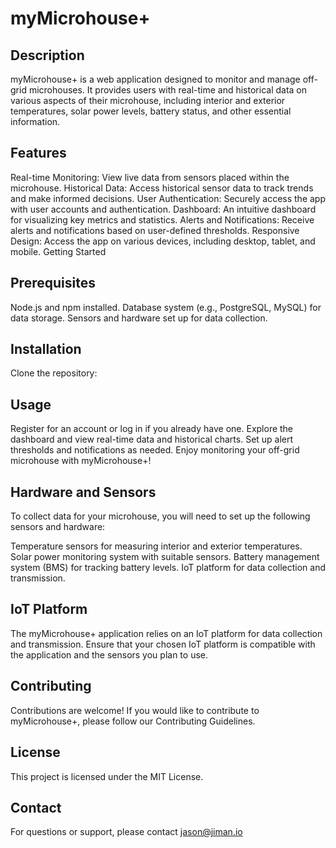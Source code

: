 # myMicrohouse+

## Description
myMicrohouse+ is a web application designed to monitor and manage off-grid microhouses. It provides users with real-time and historical data on various aspects of their microhouse, including interior and exterior temperatures, solar power levels, battery status, and other essential information.

## Features
Real-time Monitoring: View live data from sensors placed within the microhouse.
Historical Data: Access historical sensor data to track trends and make informed decisions.
User Authentication: Securely access the app with user accounts and authentication.
Dashboard: An intuitive dashboard for visualizing key metrics and statistics.
Alerts and Notifications: Receive alerts and notifications based on user-defined thresholds.
Responsive Design: Access the app on various devices, including desktop, tablet, and mobile.
Getting Started

## Prerequisites
Node.js and npm installed.
Database system (e.g., PostgreSQL, MySQL) for data storage.
Sensors and hardware set up for data collection.

## Installation
Clone the repository:

## Usage

Register for an account or log in if you already have one.
Explore the dashboard and view real-time data and historical charts.
Set up alert thresholds and notifications as needed.
Enjoy monitoring your off-grid microhouse with myMicrohouse+!

## Hardware and Sensors
To collect data for your microhouse, you will need to set up the following sensors and hardware:

Temperature sensors for measuring interior and exterior temperatures.
Solar power monitoring system with suitable sensors.
Battery management system (BMS) for tracking battery levels.
IoT platform for data collection and transmission.

## IoT Platform
The myMicrohouse+ application relies on an IoT platform for data collection and transmission. Ensure that your chosen IoT platform is compatible with the application and the sensors you plan to use.

## Contributing
Contributions are welcome! If you would like to contribute to myMicrohouse+, please follow our Contributing Guidelines.

## License
This project is licensed under the MIT License.

## Contact
For questions or support, please contact jason@jiman.io


